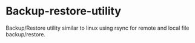 # Backup-restore-utility
Backup/Restore utility similar to linux using rsync for remote and local file backup/restore.
